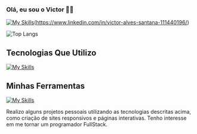 ### Olá, eu sou o Victor 👋🏻
[![My Skills](https://skillicons.dev/icons?i=linkedin)](https://skillicons.dev)(https://www.linkedin.com/in/victor-alves-santana-111440196/)

![Top Langs](https://github-readme-stats.vercel.app/api/top-langs/?username=victorsantana03&layout=compact)

## Tecnologias Que Utilizo
[![My Skills](https://skillicons.dev/icons?i=js,react,html,css,nodejs,tailwind,git,py)](https://skillicons.dev)

## Minhas Ferramentas
[![My Skills](https://skillicons.dev/icons?i=vscode,windows,vite,pycharm,netlify,github,figma)](https://skillicons.dev)

Realizo alguns projetos pessoais utilizando as tecnologias descritas acima, como criação de sites responsivos e páginas interativas. Tenho interesse em me tornar um programador FullStack.
